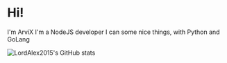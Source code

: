 # Hi!

I'm ArviX
I'm a NodeJS developer
I can some nice things, with Python and GoLang


![LordAlex2015's GitHub stats](https://github-readme-stats.vercel.app/api?username=LordAlex2015&show_icons=true&theme=radical)


<!--
**LordAlex2015/LordAlex2015** is a ✨ _special_ ✨ repository because its `README.md` (this file) appears on your GitHub profile.

Here are some ideas to get you started:

- 🔭 I’m currently working on ...
- 🌱 I’m currently learning ...
- 👯 I’m looking to collaborate on ...
- 🤔 I’m looking for help with ...
- 💬 Ask me about ...
- 📫 How to reach me: ...
- 😄 Pronouns: ...
- ⚡ Fun fact: ...
-->
